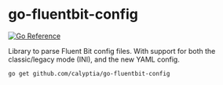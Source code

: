 # go-fluentbit-config

[![Go Reference](https://pkg.go.dev/badge/github.com/calyptia/go-fluentbit-config.svg)](https://pkg.go.dev/github.com/calyptia/go-fluentbit-config)

Library to parse Fluent Bit config files. With support for both the classic/legacy mode (INI), and the new YAML config.

```bash
go get github.com/calyptia/go-fluentbit-config
```
